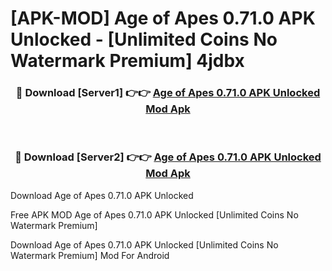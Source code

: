 # [APK-MOD] Age of Apes 0.71.0 APK Unlocked - [Unlimited Coins No Watermark Premium] 4jdbx



<div align="center">
<h3>🔴 Download [Server1] 👉👉 <a href="https://momento.my/?title=Age_of_Apes_0.71.0_APK_Unlocked">Age of Apes 0.71.0 APK Unlocked Mod Apk</a></h3><br>

<h3>🔴 Download [Server2] 👉👉 <a href="https://momento.my/?title=Age_of_Apes_0.71.0_APK_Unlocked">Age of Apes 0.71.0 APK Unlocked Mod Apk</a></h3>
</div>



Download Age of Apes 0.71.0 APK Unlocked 

Free APK MOD Age of Apes 0.71.0 APK Unlocked [Unlimited Coins No Watermark Premium]

Download Age of Apes 0.71.0 APK Unlocked [Unlimited Coins No Watermark Premium] Mod For Android
